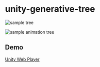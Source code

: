 unity-generative-tree
=====================

![sample tree](https://raw.githubusercontent.com/mattatz/unity-generative-tree/master/Captures/sample-tree.png)

![sample animation tree](https://raw.githubusercontent.com/mattatz/unity-generative-tree/master/Captures/sample-animation-tree.gif)

## Demo

[Unity Web Player](https://mattatz.github.io/unity/generative-tree)

